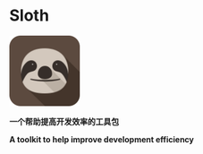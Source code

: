 # Sloth

<img src="images/logo.png" width="25%" height=25% />

**一个帮助提高开发效率的工具包**

**A toolkit to help improve development efficiency**
